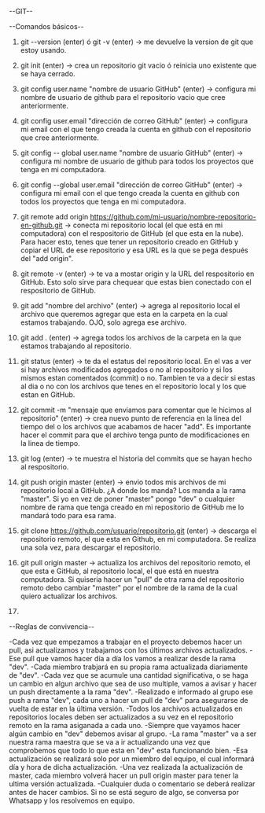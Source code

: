 --GIT--

--Comandos básicos--

1) git --version (enter) ó git -v (enter)
-> me devuelve la version de git que estoy usando.

2) git init (enter)
-> crea un repositorio git vacio ó reinicia uno existente que se haya cerrado.

3) git config user.name "nombre de usuario GitHub" (enter)
-> configura mi nombre de usuario de github para el repositorio vacio que cree anteriormente.

4) git config user.email "dirección de correo GitHub" (enter)
-> configura mi email con el que tengo creada la cuenta en github con el repositorio que cree anteriormente.

5) git config -- global user.name "nombre de usuario GitHub" (enter)
-> configura mi nombre de usuario de github para todos los proyectos que tenga en mi computadora.

6) git config --global user.email "dirección de correo GitHub" (enter)
-> configura mi email con el que tengo creada la cuenta en github con todos los proyectos que tenga en mi computadora.

7) git remote add origin https://github.com/mi-usuario/nombre-repositorio-en-github.git
-> conecta mi repositorio local (el que está en mi computadora) con el respositorio de GitHub (el que esta en la nube). Para hacer esto, tenes que tener un repositorio creado en GitHub y copiar el URL de ese repositorio y esa URL es la que se pega después del "add origin".

8) git remote -v (enter)
-> te va a mostar origin y la URL del respositorio en GitHub. Esto solo sirve para chequear que estas bien conectado con el respositorio de GitHub.

9) git add "nombre del archivo" (enter)
-> agrega al repositorio local el archivo que queremos agregar que esta en la carpeta en la cual estamos trabajando. OJO, solo agrega ese archivo.

10) git add . (enter)
-> agrega todos los archivos de la carpeta en la que estamos trabajando al repositorio.

11) git status (enter)
-> te da el estatus del repositorio local. En el vas a ver si hay archivos modificados agregados o no al repositorio y si los mismos estan comentados (commit) o no. Tambien te va a decir si estas al dia o no con los archivos que tenes en el repositorio local y los que estan en GitHub.

12) git commit -m "mensaje que enviamos para comentar que le hicimos al repositorio" (enter)
-> crea nuevo punto de referencia en la linea del tiempo del o los archivos que acabamos de hacer "add". Es importante hacer el commit para que el archivo tenga punto de modificaciones en la linea de tiempo.

13) git log (enter)
-> te muestra el historia del commits que se hayan hecho al respositorio.

14) git push origin master (enter)
-> envio todos mis archivos de mi repositorio local a GitHub. ¿A donde los manda? Los manda a la rama "master". Si yo en vez de poner "master" pongo "dev" o cualquier nombre de rama que tenga creado en mi repositorio de GitHub me lo mandará todo para esa rama.

15) git clone https://github.com/usuario/repositorio.git (enter)
-> descarga el repositorio remoto, el que esta en Github, en mi computadora. Se realiza una sola vez, para descargar el repositorio.

16) git pull origin master
-> actualiza los archivos del repositorio remoto, el que esta e GitHub, al repositorio local, el que está en nuestra computadora. Si quiseria hacer un "pull" de otra rama del repositorio remoto debo cambiar "master" por el nombre de la rama de la cual quiero actualizar los archivos.

17) 

--Reglas de convivencia--

-Cada vez que empezamos a trabajar en el proyecto debemos hacer un pull, asi actualizamos y trabajamos con los últimos archivos actualizados.
-Ese pull que vamos hacer día a día los vamos a realizar desde la rama "dev".
-Cada miembro trabjará en su propia rama actualizada diariamente de "dev".
-Cada vez que se acumule una cantidad significativa, o se haga un cambio en algun archivo que sea de uso multiple, vamos a avisar y hacer un push directamente a la rama "dev". 
-Realizado e informado al grupo ese push a rama "dev", cada uno a hacer un pull de "dev" para asegurarse de vuelta de estar en la última versión.
-Todos los archivos actualizados en repositorios locales deben ser actualizados a su vez en el repositorio remoto en la rama asiganada a cada uno.
-Siempre que vayamos hacer algún cambio en "dev" debemos avisar al grupo.
-La rama "master" va a ser nuestra rama maestra que se va a ir actualizando una vez que comprobemos que todo lo que esta en "dev" esta funcionando bien. 
-Esa actualización se realizará solo por un miembro del equipo, el cual informará día y hora de dicha actualización. 
-Una vez realizada la actualización de master, cada miembro volverá hacer un pull origin master para tener la ultima versión actualizada.
-Cualquier duda o comentario se deberá realizar antes de hacer cambios. Si no se está seguro de algo, se conversa por Whatsapp y los resolvemos en equipo.
